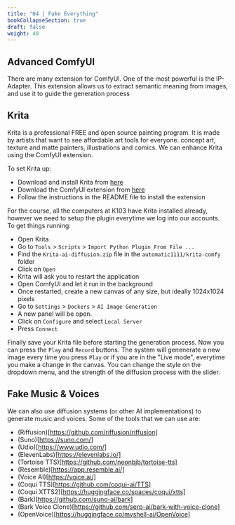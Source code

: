 ```yaml
---
title: "04 | Fake Everything"
bookCollapseSection: true
draft: false
weight: 40
---
```


## Advanced ComfyUI

There are many extension for ComfyUI. One of the most powerful is the IP-Adapter. This extension allows us to extract semantic meaning from images, and use it to guide the generation process

## Krita

Krita is a professional FREE and open source painting program. It is made by artists that want to see affordable art tools for everyone. concept art, texture and matte painters, illustrations and comics. We can enhance Krita using the ComfyUI extension.

To set Krita up:

- Download and install Krita from [here](https://krita.org/en/download/krita-desktop/)
- Download the ComfyUI extension from [here](https://github.com/Acly/krita-ai-diffusion)
- Follow the instructions in the README file to install the extension

For the course, all the computers at K103 have Krita installed already, however we need to setup the plugin everytime we log into our accounts. To get things running:

- Open Krita
- Go to `Tools` > `Scripts` > `Import Python Plugin From File ...`
- Find the `Krita-ai-diffusion.zip` file in the `automatic1111/krita-comfy` folder
- Click on `Open`
- Krita will ask you to restart the application
- Open ComfyUI and let it run in the background
- Once restarted, create a new canvas of any size, but ideally 1024x1024 pixels
- Go to `Settings` > `Dockers` > `AI Image Generation`
- A new panel will be open.
- Click on `Configure` and select `Local Server`
- Press `Connect`

Finally save your Krita file before starting the generation process. Now you can press the `Play` and `Record` buttons. The system will genenerate a new image every time you press `Play` or if you are in the "Live mode", everytime you make a change in the canvas. You can change the style on the dropdown menu, and the strength of the diffusion process with the slider.

## Fake Music & Voices

We can also use diffusion systems (or other AI implementations) to generate music and voices. Some of the tools that we can use are:

- (Riffusion)[https://github.com/riffusion/riffusion]
- (Suno)[https://suno.com/]
- (Udio)[https://www.udio.com/]
- (ElevenLabs)[https://elevenlabs.io/]
- (Tortoise TTS)[https://github.com/neonbjb/tortoise-tts]
- (Resemble)[https://app.resemble.ai/]
- (Voice AI)[https://voice.ai/]
- (Coqui TTS)[https://github.com/coqui-ai/TTS]
- (Coqui XTTS2)[https://huggingface.co/spaces/coqui/xtts]
- (Bark)[https://github.com/suno-ai/bark]
- (Bark Voice Clone)[https://github.com/serp-ai/bark-with-voice-clone]
- (OpenVoice)[https://huggingface.co/myshell-ai/OpenVoice]
